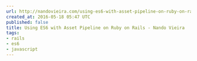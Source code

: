 ```yaml
---
url: http://nandovieira.com/using-es6-with-asset-pipeline-on-ruby-on-rails
created_at: 2016-05-18 05:47 UTC
published: false
title: Using ES6 with Asset Pipeline on Ruby on Rails - Nando Vieira
tags:
- rails
- es6
- javascript
---
```



